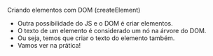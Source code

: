 
Criando elementos com DOM (createElement)

- Outra possibilidade do JS e o DOM é criar elementos.
- O texto de um elemento é considerado um nó na árvore do DOM.
- Ou seja, temos que criar o texto do elemento também.
- Vamos ver na prática! 

 